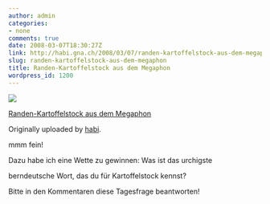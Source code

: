 ```yaml
---
author: admin
categories:
- none
comments: true
date: 2008-03-07T18:30:27Z
link: http://habi.gna.ch/2008/03/07/randen-kartoffelstock-aus-dem-megaphon/
slug: randen-kartoffelstock-aus-dem-megaphon
title: Randen-Kartoffelstock aus dem Megaphon
wordpress_id: 1200
---
```


[![](http://farm4.static.flickr.com/3090/2317171256_72e3389a5a_m.jpg)](http://www.flickr.com/photos/habi/2317171256/)
   

 
  [Randen-Kartoffelstock aus dem Megaphon](http://www.flickr.com/photos/habi/2317171256/)
    

  Originally uploaded by [habi](http://www.flickr.com/people/habi/).
 



mmm fein!  

Dazu habe ich eine Wette zu gewinnen: Was ist das urchigste  

berndeutsche Wort, das du für Kartoffelstock kennst?  

Bitte in den Kommentaren diese Tagesfrage beantworten!
  

